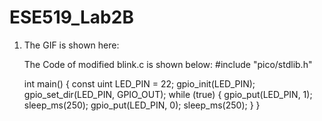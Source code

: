 # ESE519_Lab2B

1. The GIF is shown here:

    The Code of modified blink.c is shown below:
    #include "pico/stdlib.h"

    int main() {
        const uint LED_PIN = 22;
        gpio_init(LED_PIN);
        gpio_set_dir(LED_PIN, GPIO_OUT);
        while (true) {
            gpio_put(LED_PIN, 1);
            sleep_ms(250);
            gpio_put(LED_PIN, 0);
            sleep_ms(250);
        }
    }
